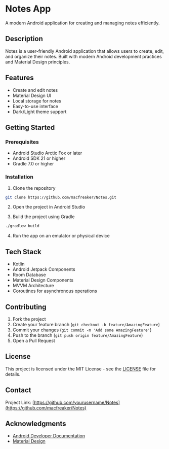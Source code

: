 # Notes App

A modern Android application for creating and managing notes efficiently.

## Description

Notes is a user-friendly Android application that allows users to create, edit, and organize their notes. Built with modern Android development practices and Material Design principles.

## Features

- Create and edit notes
- Material Design UI
- Local storage for notes
- Easy-to-use interface
- Dark/Light theme support

## Getting Started

### Prerequisites

- Android Studio Arctic Fox or later
- Android SDK 21 or higher
- Gradle 7.0 or higher

### Installation

1. Clone the repository
```bash
git clone https://github.com/macfreaker/Notes.git
```

2. Open the project in Android Studio

3. Build the project using Gradle
```bash
./gradlew build
```

4. Run the app on an emulator or physical device

## Tech Stack

- Kotlin
- Android Jetpack Components
- Room Database
- Material Design Components
- MVVM Architecture
- Coroutines for asynchronous operations

## Contributing

1. Fork the project
2. Create your feature branch (`git checkout -b feature/AmazingFeature`)
3. Commit your changes (`git commit -m 'Add some AmazingFeature'`)
4. Push to the branch (`git push origin feature/AmazingFeature`)
5. Open a Pull Request

## License

This project is licensed under the MIT License - see the [LICENSE](LICENSE) file for details.

## Contact

Project Link: [https://github.com/yourusername/Notes](https://github.com/macfreaker/Notes)

## Acknowledgments

* [Android Developer Documentation](https://developer.android.com/)
* [Material Design](https://material.io/)
